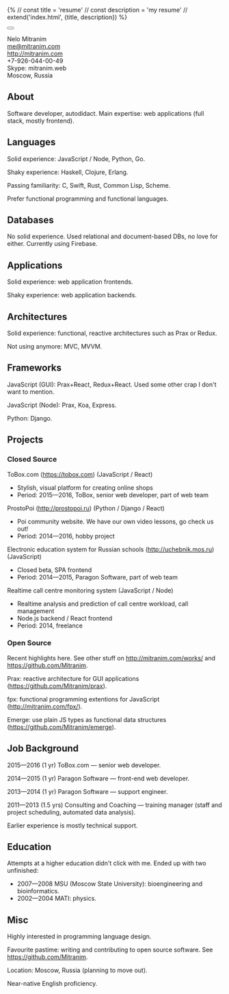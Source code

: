 {%
// const title = 'resume'
// const description = 'my resume'
// extend('index.html', {title, description})
%}

<link rel="stylesheet" type="text/css" href="/styles/app.css">

<body></body>

<p class="text-right">
  <span class="text-blue" data-note="Updated: Nov 09 2016"></span>
  <button class="noprint flat fa fa-print" onclick="window.print()"></button>
</p>

Nelo Mitranim
<br>
me@mitranim.com
<br>
http://mitranim.com
<br>
+7-926-044-00-49
<br>
Skype: mitranim.web
<br>
Moscow, Russia

## About

Software developer, autodidact. Main expertise: web applications (full
stack, mostly frontend).

## Languages

Solid experience: JavaScript / Node, Python, Go.

Shaky experience: Haskell, Clojure, Erlang.

Passing familiarity: C, Swift, Rust, Common Lisp, Scheme.

Prefer functional programming and functional languages.

## Databases

No solid experience. Used relational and document-based DBs, no love for either.
Currently using Firebase.

## Applications

Solid experience: web application frontends.

Shaky experience: web application backends.

## Architectures

Solid experience: functional, reactive architectures such as Prax or Redux.

Not using anymore: MVC, MVVM.

## Frameworks

JavaScript (GUI): Prax+React, Redux+React. Used some other crap I don't want to mention.

JavaScript (Node): Prax, Koa, Express.

Python: Django.

## Projects

### Closed Source

ToBox.com (https://tobox.com)
<span class="text-gray">(JavaScript / React)</span>

  * Stylish, visual platform for creating online shops
  * Period: 2015—2016, ToBox, senior web developer, part of web team

ProstoPoi (http://prostopoi.ru)
<span class="text-gray">(Python / Django / React)</span>

  * Poi community website. We have our own video lessons, go check us out!
  * Period: 2014—2016, hobby project

Electronic education system for Russian schools (http://uchebnik.mos.ru)
<span class="text-gray">(JavaScript)</span>

  * Closed beta, SPA frontend
  * Period: 2014—2015, Paragon Software, part of web team

Realtime call centre monitoring system
<span class="text-gray">(JavaScript / Node)</span>

  * Realtime analysis and prediction of call centre workload, call management
  * Node.js backend / React frontend
  * Period: 2014, freelance

### Open Source

Recent highlights here. See other stuff on http://mitranim.com/works/ and
https://github.com/Mitranim.

Prax: reactive architecture for GUI applications (https://github.com/Mitranim/prax).

fpx: functional programming extentions for JavaScript (http://mitranim.com/fpx/).

Emerge: use plain JS types as functional data structures (https://github.com/Mitranim/emerge).

## Job Background

2015—2016 (1 yr) ToBox.com — senior web developer.

2014—2015 (1 yr) Paragon Software — front-end web developer.

2013—2014 (1 yr) Paragon Software — support engineer.

2011—2013 (1.5 yrs) Consulting and Coaching — training manager (staff and project scheduling, automated data analysis).

Earlier experience is mostly technical support.

## Education

Attempts at a higher education didn't click with me. Ended up with two
unfinished:

  * 2007—2008 MSU (Moscow State University): bioengineering and bioinformatics.
  * 2002—2004 MATI: physics.

## Misc

Highly interested in programming language design.

Favourite pastime: writing and contributing to open source software. See
https://github.com/Mitranim.

Location: Moscow, Russia (planning to move out).

Near-native English proficiency.
